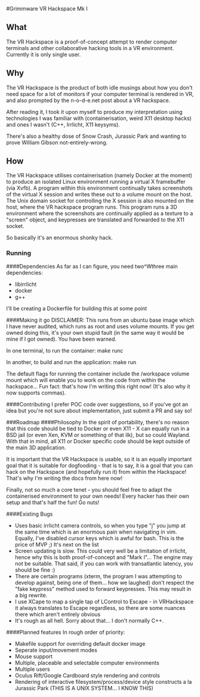 #Grimmware VR Hackspace Mk I
## What
The VR Hackspace is a proof-of-concept attempt to render computer terminals and
other collaborative hacking tools in a VR environment. Currently it is only
single user.

## Why
The VR Hackspace is the product of both idle musings about how you don't need
space for a lot of monitors if your computer terminal is rendered in VR, and
also prompted by the n-o-d-e.net post about a VR hackspace.

After reading it, I took it upon myself to produce my interpretation using
technologies I was familiar with (containerisation, weird X11 desktop hacks) and
ones I wasn't (C++, Irrlicht, X11 keysyms).

There's also a healthy dose of Snow Crash, Jurassic Park and wanting to prove
William Gibson not-entirely-wrong.

## How
The VR Hackspace utilises containerisation (namely Docker at the moment) to
produce an isolated Linux environment running a virtual X framebuffer (via
Xvfb). A program within this environment continually takes screenshots of the
virtual X session and writes these out to a volume mount on the host. The Unix
domain socket for controlling the X session is also mounted on the host, where
the VR hackspace program runs. This program runs a 3D environment where the
screenshots are continually applied as a texture to a "screen" object, and
keypresses are translated and forwarded to the X11 socket.

So basically it's an enormous shonky hack.

### Running
####Dependencies
As far as I can figure, you need two^Wthree main dependencies:
- libirrlicht
- docker
- g++

I'll be creating a Dockerfile for building this at some point

####Making it go
DISCLAIMER: This runs from an ubuntu base image which I have never audited,
which runs as root and uses volume mounts. If you get owned doing this, it's
your own stupid fault (in the same way it would be mine if I got owned). You
have been warned.

In one terminal, to run the container:
    make runc

In another, to build and run the application:
    make run

The default flags for running the container include the /workspace volume mount
which will enable you to work on the code from within the hackspace... Fun fact:
that's how I'm writing this right now! (It's also why it now supports commas).

####Contributing
I prefer POC code over suggestions, so if you've got an idea but you're not sure
about implementation, just submit a PR and say so!

###Roadmap
####Philosophy
In the spirit of portability, there's no reason that this code should be tied to
Docker or even X11 - X can equally run in a BSD jail (or even Xen, KVM or
something of that ilk), but so could Wayland. With that in mind, all X11 or
Docker specific code should be kept outside of the main 3D application.

It is important that the VR Hackspace is usable, so it is an equally important
goal that it is suitable for dogfooding - that is to say, it is a goal that you
can hack on the Hackspace (and hopefully run it) from within the Hackspace!
That's why I'm writing the docs from here now!

Finally, not so much a core tenet - you should feel free to adapt the
containerised environment to your own needs! Every hacker has their own setup
and that's half the fun! Go nuts!

####Existing Bugs
- Uses basic irrlicht camera controls, so when you type "j" you jump at the same
  time which is an enormous pain when navigating in vim. Equally, I've disabled
  cursor keys which is awful for bash. This is the price of MVP ;) It's next on
  the list
- Screen updating is slow. This could very well be a limitation of irrlicht,
  hence why this is both proof-of-concept and "Mark I"... The engine may not be
  suitable. That said, if you can work with transatlantic latency, you should be
  fine :)
- There are certain programs (xterm, the program I was attempting to develop
  against, being one of them... how we laughed) don't respect the "fake
  keypress" method used to forward keypresses. This may result in a big rewrite.
- I use XCape to map a single tap of LControl to Escape - in VRHackspace it
  always translates to Escape regardless, so there are some nuances there which
  aren't entirely obvious
- It's rough as all hell. Sorry about that... I don't normally C++.

####Planned features
In rough order of priority:

- Makefile support for overriding default docker image
- Seperate input/movement modes
- Mouse support
- Multiple, placeable and selectable computer environments
- Multiple users
- Oculus Rift/Google Cardboard style rendering and controls
- Rendering of interactive filesystem/process/device style constructs a la
  Jurassic Park (THIS IS A UNIX SYSTEM... I KNOW THIS)
